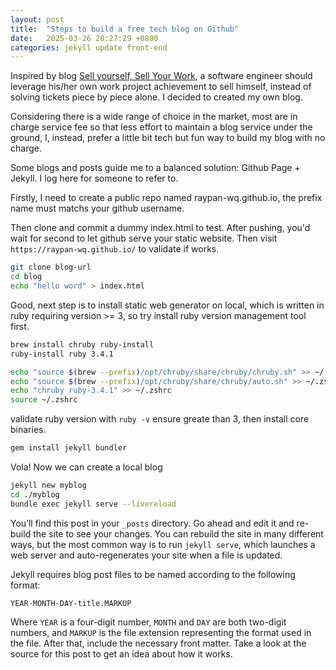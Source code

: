 ```yaml
---
layout: post
title:  "Steps to build a free tech blog on Github"
date:   2025-03-26 20:27:29 +0800
categories: jekyll update front-end
---
```


Inspired by blog [Sell yourself, Sell Your Work][sell-urs-sell-ur-work], a software engineer should leverage his/her own work project achievement to sell himself, instead of solving tickets piece by piece alone. I decided to created my own blog.

Considering there is a wide range of choice in the market, most are in charge service fee so that less effort to maintain a blog service under the ground, I, instead, prefer a little bit tech but fun way to build my blog with no charge.

<!-- describe my initiatie and goal of blog -->

Some blogs and posts guide me to a balanced solution: Github Page + Jekyll. I log here for someone to refer to.

Firstly, I need to create a public repo named raypan-wq.github.io, the prefix name must matchs your github username.

Then clone and commit a dummy index.html to test. After pushing, you'd wait for second to let github serve your static website. Then visit `https://raypan-wq.github.io/` to validate if works.

```sh
git clone blog-url
cd blog
echo "hello word" > index.html
```

Good, next step is to install static web generator on local, which is written in ruby requiring version >= 3, so try install ruby version management tool first.

```sh
brew install chruby ruby-install
ruby-install ruby 3.4.1
```

```sh
echo "source $(brew --prefix)/opt/chruby/share/chruby/chruby.sh" >> ~/.zshrc
echo "source $(brew --prefix)/opt/chruby/share/chruby/auto.sh" >> ~/.zshrc
echo "chruby ruby-3.4.1" >> ~/.zshrc 
source ~/.zshrc
```
validate ruby version with `ruby -v` ensure greate than 3, then install core binaries.

```sh
gem install jekyll bundler
```

Vola! Now we can create a local blog

```sh
jekyll new myblog
cd ./myblog
bundle exec jekyll serve --livereload
```

You’ll find this post in your `_posts` directory. Go ahead and edit it and re-build the site to see your changes. You can rebuild the site in many different ways, but the most common way is to run `jekyll serve`, which launches a web server and auto-regenerates your site when a file is updated.

Jekyll requires blog post files to be named according to the following format:

`YEAR-MONTH-DAY-title.MARKUP`

Where `YEAR` is a four-digit number, `MONTH` and `DAY` are both two-digit numbers, and `MARKUP` is the file extension representing the format used in the file. After that, include the necessary front matter. Take a look at the source for this post to get an idea about how it works.

[sell-urs-sell-ur-work]: https://www.solipsys.co.uk/new/SellYourselfSellYourWork.html?yc25hn